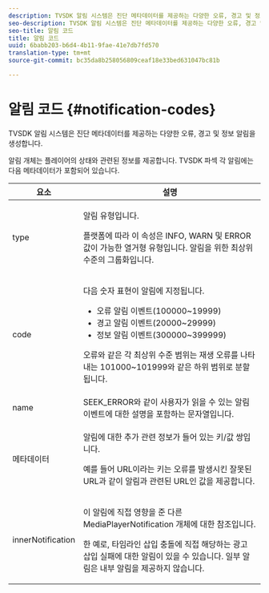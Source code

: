 ```yaml
---
description: TVSDK 알림 시스템은 진단 메타데이터를 제공하는 다양한 오류, 경고 및 정보 알림을 생성합니다.
seo-description: TVSDK 알림 시스템은 진단 메타데이터를 제공하는 다양한 오류, 경고 및 정보 알림을 생성합니다.
seo-title: 알림 코드
title: 알림 코드
uuid: 6babb203-b6d4-4b11-9fae-41e7db7fd570
translation-type: tm+mt
source-git-commit: bc35da8b258056809ceaf18e33bed631047bc81b

---
```



# 알림 코드 {#notification-codes}

TVSDK 알림 시스템은 진단 메타데이터를 제공하는 다양한 오류, 경고 및 정보 알림을 생성합니다.

알림 개체는 플레이어의 상태와 관련된 정보를 제공합니다. TVSDK 파섹 각 알림에는 다음 메타데이터가 포함되어 있습니다.

<table frame="all" colsep="1" rowsep="1" id="table_1A32EFFE1834438D8261886EC9D7250D"> 
 <thead> 
  <tr rowsep="1"> 
   <th colname="1" class="entry"><b> 요소</b></th> 
   <th colname="2" class="entry"><b> 설명</b></th> 
  </tr> 
 </thead>
 <tbody> 
  <tr rowsep="1"> 
   <td colname="1"><span class="codeph"> type</span> </td> 
   <td colname="2"> <p>알림 유형입니다. </p> <p>플랫폼에 따라 이 속성은 INFO, WARN 및 ERROR 값이 가능한 열거형 유형입니다. 알림을 위한 최상위 수준의 그룹화입니다. </p> </td> 
  </tr> 
  <tr rowsep="1"> 
   <td colname="1"> <span class="codeph"> code</span> </td> 
   <td colname="2"> <p>다음 숫자 표현이 알림에 지정됩니다. 
     <ul id="ul_A86BF89D6B3B410E81FAD718D3C4A9F0"> 
      <li id="li_8180972D704C40098723734DD4B45643">오류 알림 이벤트(100000~19999) </li> 
      <li id="li_0EC29EA5F0034E5EBFEF8E68A6498D39">경고 알림 이벤트(20000~29999) </li> 
      <li id="li_189A53D3D7EF4960A521AB04D00DCF70">정보 알림 이벤트(300000~399999) </li> 
     </ul> </p> <p>오류와 같은 각 최상위 수준 범위는 재생 오류를 나타내는 101000~101999와 같은 하위 범위로 분할됩니다. </p> </td> 
  </tr> 
  <tr rowsep="1"> 
   <td colname="1"><span class="codeph"> name</span> </td> 
   <td colname="2">SEEK_ERROR와 같이 사용자가 읽을 수 있는 알림 이벤트에 대한 설명을 포함하는 <span class="codeph"> 문자열입니다</span>. </td> 
  </tr> 
  <tr rowsep="1"> 
   <td colname="1"><span class="codeph"> 메타데이터</span> </td> 
   <td colname="2"> <p>알림에 대한 추가 관련 정보가 들어 있는 키/값 쌍입니다. </p> <p>예를 들어 URL이라는 <span class="codeph"> 키는</span> 오류를 발생시킨 잘못된 URL과 같이 알림과 관련된 URL인 값을 제공합니다. </p> </td> 
  </tr> 
  <tr rowsep="0"> 
   <td colname="1"><span class="codeph"> innerNotification</span> </td> 
   <td colname="2"> <p>이 알림에 직접 영향을 준 다른 <span class="codeph"> MediaPlayerNotification</span> 개체에 대한 참조입니다. </p> <p>한 예로, 타임라인 삽입 충돌에 직접 해당하는 광고 삽입 실패에 대한 알림이 있을 수 있습니다. 일부 알림은 내부 알림을 제공하지 않습니다. </p> </td> 
  </tr> 
 </tbody> 
</table>